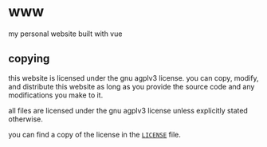 # www

my personal website built with vue

## copying

this website is licensed under the gnu agplv3 license. you can copy, modify, and distribute this
website as long as you provide the source code and any modifications you make to it.

all files are licensed under the gnu agplv3 license unless explicitly stated otherwise.

you can find a copy of the license in the [`LICENSE`](LICENSE) file.
